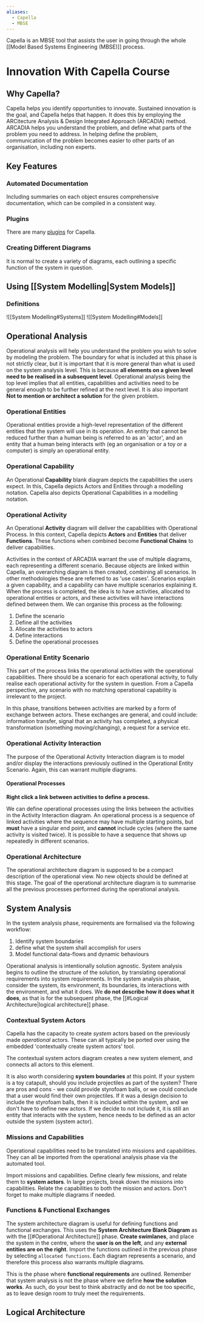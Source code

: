 ```yaml
---
aliases:
  - Capella
  - MBSE
---
```

Capella is an MBSE tool that assists the user in going through the whole [[Model Based Systems Engineering (MBSE)]] process. 

# Innovation With Capella Course
## Why Capella?
Capella helps you identify opportunities to innovate. Sustained innovation is the goal, and Capella helps that happen. It does this by employing the ARCitecture Analysis & Design Integrated Approach (ARCADIA) method. ARCADIA helps you understand the problem, and define what parts of the problem you need to address. In helping define the problem, communication of the problem becomes easier to other parts of an organisation, including non experts. 

## Key Features
### Automated Documentation
Including summaries on each object ensures comprehensive documentation, which can be compiled in a consistent way. 

### Plugins
There are many [plugins](https://mbse-capella.org/addons.html) for Capella. 

### Creating Different Diagrams
It is normal to create a variety of diagrams, each outlining a specific function of the system in question. 


## Using [[System Modelling|System Models]]
### Definitions
![[System Modelling#Systems]]
![[System Modelling#Models]]




## Operational Analysis
Operational analysis will help you understand the problem you wish to solve by modeling the problem. The boundary for what is included at this phase is not strictly clear, but it is important that it is more general than what is used on the system analysis level. This is because **all elements on a given level need to be realised in a subsequent level**. Operational analysis being the top level implies that all entities, capabilities and activities need to be general enough to be further refined at the next level. It is also important **Not to mention or architect a solution** for the given problem. 

### Operational Entities
Operational entities provide a high-level representation of the different entities that the system will use in its operation. An entity that cannot be reduced further than a human being is referred to as an 'actor', and an entity that a human being interacts with (eg an organisation or a toy or a computer) is simply an operational entity. 

### Operational Capability
An Operational **Capability** blank diagram depicts the capabilities the users expect. In this, Capella depicts Actors and Entities through a modelling notation. Capella also depicts Operational Capabilities in a modelling notation. 

### Operational Activity

An Operational **Activity** diagram will deliver the capabilities with Operational Process. In this context, Capella depicts **Actors** and **Entities** that deliver **Functions**. These functions when combined become **Functional Chains** to deliver capabilities. 

Activities in the context of ARCADIA warrant the use of multiple diagrams, each representing a different scenario. Because objects are linked within Capella, an overarching diagram is then created, combining all scenarios. In other methodologies these are referred to as 'use cases'. Scenarios explain a given capability, and a capability can have multiple scenarios explaining it. When the process is completed, the idea is to have activities, allocated to operational entities or actors, and these activities will have interactions defined between them. We can organise this process as the following:

1. Define the scenario
2. Define all the activities
3. Allocate the activities to actors
4. Define interactions
5. Define the operational processes

### Operational Entity Scenario
This part of the process links the operational activities with the operational capabilities. There should be a scenario for each operational activity, to fully realise each operational activity for the system in question. From a Capella perspective, any scenario with no matching operational capability is irrelevant to the project. 

In this phase, transitions between activities are marked by a form of exchange between actors. These exchanges are general, and could include: information transfer, signal that an activity has completed, a physical transformation (something moving/changing), a request for a service etc. 


### Operational Activity Interaction
The purpose of the Operational Activity Interaction diagram is to model and/or display the interactions previously outlined in the Operational Entity Scenario. Again, this can warrant multiple diagrams. 
#### Operational Processes

**Right click a link between activities to define a process.**  

We can define operational processes using the links between the activities in the Activity Interaction diagram. An operational process is a sequence of linked activities where the sequence may have multiple starting points, but **must** have a singular end point, and **cannot** include cycles (where the same activity is visited twice). It is possible to have a sequence that shows up repeatedly in different scenarios. 


### Operational Architecture
The operational architecture diagram is supposed to be a compact description of the operational view. No new objects should be defined at this stage. The goal of the operational architecture diagram is to summarise all the previous processes performed during the operational analysis. 

## System Analysis
In the system analysis phase, requirements are formalised via the following workflow:
1. Identify system boundaries
2. define what the system shall accomplish for users
3. Model functional data-flows and dynamic behaviours

Operational analysis is intentionally solution agnostic. System analysis begins to outline the structure of the solution, by translating operational requirements into system requirements. In the system analysis phase, consider the system, its environment, its boundaries, its interactions with the environment, and what it does. We **do not describe how it does what it does**, as that is for the subsequent phase, the [[#Logical Architecture|logical architecture]] phase. 


### Contextual System Actors
Capella has the capacity to create *system* actors based on the previously made *operational* actors. These can all typically be ported over using the embedded 'contextually create system actors' tool. 

The contextual system actors diagram creates a new system element, and connects all actors to this element. 

It is also worth considering **system boundaries** at this point. If your system is a toy catapult, should you include projectiles as part of the system? There are pros and cons - we could provide styrofoam balls, or we could conclude that a user would find their own projectiles. If it was a design decision to include the styrofoam balls, then it is included within the system, and we don't have to define new actors. If we decide to not include it, it is still an entity that interacts with the system, hence needs to be defined as an actor outside the system (system actor). 

### Missions and Capabilities
Operational capabilities need to be translated into missions and capabilities. They can all be imported from the operational analysis phase via the automated tool. 

Import missions and capabilities. Define clearly few missions, and relate them to **system actors**. In large projects, break down the missions into capabilities. Relate the capabilities to both the mission and actors. Don't forget to make multiple diagrams if needed. 

### Functions & Functional Exchanges

The system architecture diagram is useful for defining functions and functional exchanges. This uses the **System Architecture Blank Diagram** as with the [[#Operational Architecture]] phase. **Create swimlanes**, and place the system in the centre, where the **user is on the left**, and any **external entities are on the right**. Import the functions outlined in the previous phase by selecting `allocated functions`. Each diagram represents a scenario, and therefore this process also warrants multiple diagrams. 

This is the phase where **functional requirements** are outlined. Remember that system analysis is not the phase where we define **how the solution works**. As such, do your best to think abstractly and do not be too specific, as to leave design room to truly meet the requirements. 




## Logical Architecture

